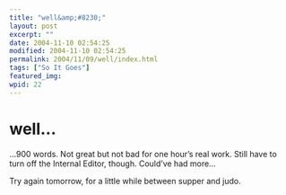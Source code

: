 ```yaml
---
title: "well&amp;#8230;"
layout: post
excerpt: ""
date: 2004-11-10 02:54:25
modified: 2004-11-10 02:54:25
permalink: 2004/11/09/well/index.html
tags: ["So It Goes"]
featured_img: 
wpid: 22
---
```


# well&#8230;

…900 words. Not great but not bad for one hour’s real work. Still have to turn off the Internal Editor, though. Could’ve had more…

Try again tomorrow, for a little while between supper and judo.